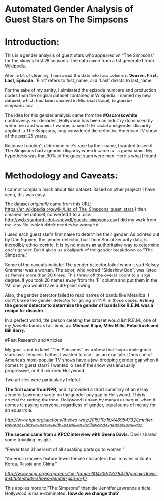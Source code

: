 # Automated Gender Analysis of Guest Stars on The Simpsons

# Introduction:

This is a gender analysis of guest stars who appeared on "The Simpsons" for the show's first 26 seasons. The data came from a list generated from Wikipedia. 

After a bit of cleaning, I narrowed the data into four columns: **Season, First, Last, Episode**. 'First' refers to first_name, and 'Last' directs to last_name. 

For the sake of my sanity, I elminated the episode numbers and production codes from the original dataset contained in Wikipedia. I named my new dataset, which had been cleaned in Microsoft Excel, to guests-simpsons.csv. 

The idea for this gender analysis came from the **#Oscarssowhite** controversy. For decades, Hollywood has been an industry dominated by white men and women. I wanted to see if the racial and gender disparity applied to The Simpsons, long considered the definitive American TV show of the past 25 years. 

Because I couldn't determine one's race by their name, I wanted to see if The Simpsons had a gender disparity when it came to its guest stars. My hypothesis was that 90% of the guest stars were men. Here's what I found.


# Methodology and Caveats:

I cannot complain much about this dataset. Based on other projects I have seen, this was easy. 

The dataset *originally* came from this URL: https://en.wikipedia.org/wiki/List_of_The_Simpsons_guest_stars
I then cleaned the dataset, converted it to a .csv: http://web.stanford.edu/~snewell/guests-simpsons.csv
I did my work from the .csv file, which didn't need to be wrangled.

I used each guest star's first name to determine their gender. As pointed out by Dan Nguyen, the gender detector, built from Social Security data, is incredibly ethno-centric. It is by no means an authoritative way to determine one's gender. But it gives us a ballpark of the gender breakdown on "The Simpsons."

Some of the caveats include:
The gender detector failed when it said Kelsey Grammer was a woman. The actor, who voiced "Sideshow Bob", was listed as female more than 20 times. This threw off the overall count to a large degree. If you took 20 names away from the 'F' column and put them in the 'M' one, you would have a 40-point swing.

Also, the gender detector failed to read names of bands like Metallica. I don't blame the gender detector for giving an 'NA' in those cases. **Asking the gender detector to determine the gender of bands like R.E.M. was a recipe for disaster.**

In a perfect world, the person creating the dataset would list R.E.M., one of my *favorite* bands of all-time, as: 
	**Michael Stipe, Mike Mills, Peter Buck and Bill Berry.**


#Past Research and Articles

My goal is not to label "The Simpsons" as a show that favors male guest stars over females. Rather, I wanted to use it as an example. Does one of America's most-popular TV shows have a jaw-dropping gender gap when it comes to guest stars? I wanted to see if the show was unusually progressive, or if it mirrored Hollywood.

Two articles were particularly helpful.

**The first came from NPR**, and it provided a short summary of an essay Jennifer Lawrence wrote on the gender pay gap in Hollywood. This is crucial for setting the tone. Hollywood is seen by many as unequal when it comes to paying everyone, regardless of gender, equal sums of money for an equal role.

*http://www.npr.org/sections/thetwo-way/2015/10/15/448954732/jennifer-lawrence-hits-a-nerve-with-essay-on-hollywoods-gender-pay-gap*

**The second came from a KPCC interview with Geena Davis.** Davis shared some troubling insight:

"Fewer than 31 percent of all speaking parts go to women."

"American movies feature fewer female characters than movies in South Korea, Russia and China."

*http://www.scpr.org/programs/the-frame/2014/09/23/39476/geena-davis-institute-study-shows-gender-gap-in-fi/*

This applies more to "The Simpsons" than the Jennifer Lawrence article. Hollywood is male-dominated. **How do we change that?**